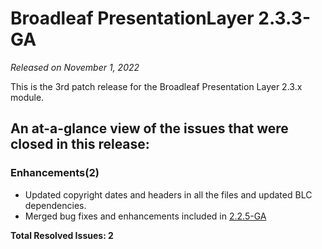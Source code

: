 # Broadleaf PresentationLayer 2.3.3-GA

_Released on November 1, 2022_

This is the 3rd patch release for the Broadleaf Presentation Layer 2.3.x module.

## An at-a-glance view of the issues that were closed in this release:

### Enhancements(2)
- Updated copyright dates and headers in all the files and updated BLC dependencies.
- Merged bug fixes and enhancements included in [2.2.5-GA](https://www.broadleafcommerce.com/docs/presentationlayer/2.2/release-notes/2.2.5-ga)

**Total Resolved Issues: 2**
